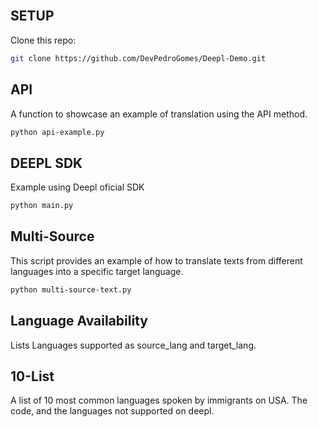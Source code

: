 <div align="center">
  <div>&nbsp;</div>

</div>

## SETUP

Clone this repo:

```bash
git clone https://github.com/DevPedroGomes/Deepl-Demo.git
```

## API

A function to showcase an example of translation using the API method.
```bash
python api-example.py
```

## DEEPL SDK

Example using Deepl oficial SDK
```bash
python main.py
```

## Multi-Source
This script provides an example of how to translate texts from different languages into a specific target language.
```bash
python multi-source-text.py
```

## Language Availability
Lists Languages supported as source_lang and target_lang.

## 10-List

A list of 10 most common languages spoken by immigrants on USA. The code, and the languages not supported on deepl.






